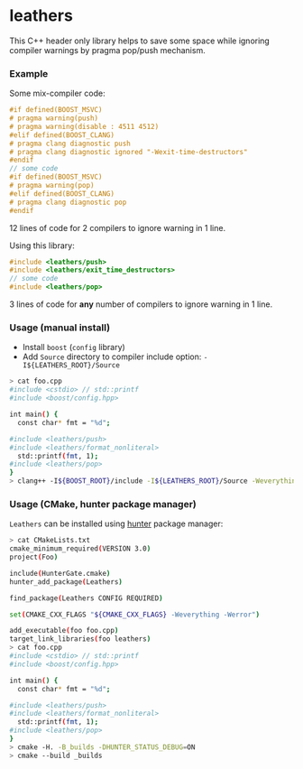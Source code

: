 leathers
========

This C++ header only library helps to save some space while ignoring
compiler warnings by pragma pop/push mechanism.

### Example
Some mix-compiler code:

```cpp
#if defined(BOOST_MSVC)
# pragma warning(push)
# pragma warning(disable : 4511 4512)
#elif defined(BOOST_CLANG)
# pragma clang diagnostic push
# pragma clang diagnostic ignored "-Wexit-time-destructors"
#endif
// some code
#if defined(BOOST_MSVC)
# pragma warning(pop)
#elif defined(BOOST_CLANG)
# pragma clang diagnostic pop
#endif
```

12 lines of code for 2 compilers to ignore warning in 1 line.

Using this library:

```cpp
#include <leathers/push>
#include <leathers/exit_time_destructors>
// some code
#include <leathers/pop>
```

3 lines of code for **any** number of compilers to ignore warning in 1 line.

### Usage (manual install)

* Install `boost` (`config` library)
* Add `Source` directory to compiler include option: `-I${LEATHERS_ROOT}/Source`
```bash
> cat foo.cpp
#include <cstdio> // std::printf
#include <boost/config.hpp>

int main() {
  const char* fmt = "%d";

#include <leathers/push>
#include <leathers/format_nonliteral>
  std::printf(fmt, 1);
#include <leathers/pop>
}
> clang++ -I${BOOST_ROOT}/include -I${LEATHERS_ROOT}/Source -Weverything foo.cpp
```

### Usage (CMake, hunter package manager)
`Leathers` can be installed using [hunter](https://github.com/ruslo/hunter) package manager:
```bash
> cat CMakeLists.txt
cmake_minimum_required(VERSION 3.0)
project(Foo)

include(HunterGate.cmake)
hunter_add_package(Leathers)

find_package(Leathers CONFIG REQUIRED)

set(CMAKE_CXX_FLAGS "${CMAKE_CXX_FLAGS} -Weverything -Werror")

add_executable(foo foo.cpp)
target_link_libraries(foo leathers)
> cat foo.cpp
#include <cstdio> // std::printf
#include <boost/config.hpp>

int main() {
  const char* fmt = "%d";

#include <leathers/push>
#include <leathers/format_nonliteral>
  std::printf(fmt, 1);
#include <leathers/pop>
}
> cmake -H. -B_builds -DHUNTER_STATUS_DEBUG=ON
> cmake --build _builds
```
